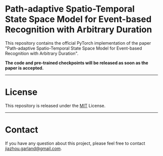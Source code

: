 # Path-adaptive Spatio-Temporal State Space Model for Event-based Recognition with Arbitrary Duration

This repository contains the official PyTorch implementation of the paper "Path-adaptive Spatio-Temporal State Space Model for Event-based Recognition with Arbitrary Duration".

**The code and pre-trained checkpoints will be released as soon as the paper is accepted.**

---
# License
This repository is released under the [MIT](LICENSE) License.

---
# Contact
If you have any question about this project, please feel free to contact jiazhou.garland@gmail.com.
